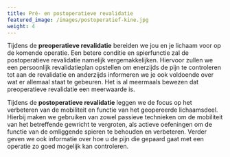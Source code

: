 ```yaml
---
title: Pré- en postoperatieve revalidatie
featured_image: /images/postoperatief-kine.jpg
weight: 4
---
```

Tijdens de **preoperatieve revalidatie** bereiden we jou en je lichaam voor op de komende operatie. Een betere conditie en spierfunctie zal de postoperatieve revalidatie namelijk vergemakkelijken. Hiervoor zullen we een persoonlijk revalidatieplan opstellen om enerzijds de pijn te controleren tot aan de revalidatie en anderzijds informeren we je ook voldoende over wat er allemaal staat te gebeuren. Het is al meermaals bewezen dat preoperatieve revalidatie een meerwaarde is.

Tijdens de **postoperatieve revalidatie** leggen we de focus op het verbeteren van de mobiliteit en functie van het geopereerde lichaamsdeel. Hierbij maken we gebruiken van zowel passieve technieken om de mobiliteit van het betreffende gewricht te vergroten, als actieve oefeningen om de functie van de omliggende spieren te behouden en verbeteren. Verder geven we ook informatie over hoe u de pijn die gepaard gaat met een operatie zo goed mogelijk kan controleren.
